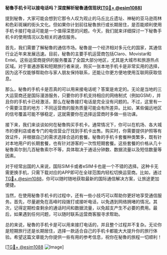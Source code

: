 **秘魯手机卡可以接电话吗？深度解析秘魯通信现状[[TG💪+ @esim1088](https://t.me/s/esim1088)]**

提到秘魯，大家可能会想到它那令人叹为观止的马丘比丘遗址、神秘的亚马逊雨林和色彩斑斓的街头文化。但如果你计划前往秘魯旅行或长期居住，是否能顺利使用手机卡接打电话可能是一个值得深思的问题。今天，我们就来详细探讨一下秘魯手机卡的使用情况以及相关的通信服务。

首先，我们需要了解秘魯的通信市场。秘魯是一个经济相对多元化的国家，其通信行业近年来发展迅速。目前，秘魯的主要手机运营商包括Claro、Movistar和Entel。这些运营商提供的服务覆盖了全国大部分地区，尤其是大城市和旅游热点区域。对于普通游客和短期旅行者来说，购买一张本地手机卡是非常实用的选择，因为这不仅能够帮助你与家人朋友保持联系，还能让你更方便地使用互联网获取信息。

那么，秘魯的手机卡是否真的可以用来接电话呢？答案是肯定的。无论是当地的三大运营商还是国际漫游服务，只要你的手机支持相应的网络制式（例如GSM），并且你的手机卡已经激活，那么在秘魯接打电话是完全没有问题的。不过，这里有一个需要注意的地方：不同运营商的服务质量可能会有所差异。比如，某些偏远地区的信号覆盖可能不够稳定，这就需要你在选择运营商时多做一些功课。

接下来，我们来谈谈如何在秘魯购买手机卡。通常情况下，你可以在机场、各大城市的便利店或者专门的电信营业厅找到手机卡出售。购买时，你需要提供护照等有效证件，并根据自己的需求选择合适的套餐。秘魯的手机卡套餐种类繁多，既有针对本地用户的长期套餐，也有针对游客的一次性短期套餐。这些套餐的价格从几十秘魯索尔到几百秘魯索尔不等，具体取决于通话分钟数、数据流量以及短信数量等因素。

对于经常出国的人来说，国际SIM卡或者eSIM卡也是一个不错的选择。这种卡无需更换手机，只需下载对应的APP即可在全球范围内轻松切换运营商。比如，通过[TG💪+ @esim1088](https://t.me/s/esim1088)，你可以随时随地获取最新的国际通信解决方案，让旅途更加便捷。

当然，在使用秘魯手机卡的过程中，还有一些小技巧可以帮助你更好地享受通信服务。首先，尽量避免在高峰时段拨打或接听电话，以免遇到网络拥堵的情况。其次，记得定期检查剩余的通话时间和数据流量，以免超支产生不必要的费用。最后，如果遇到任何问题，可以随时联系运营商客服寻求帮助。

总的来说，秘魯的手机卡是可以用来接打电话的，并且整个过程并不复杂。无论你是短期旅行还是长期居住，选择一款适合自己的手机卡都能大大提升你的旅行体验。希望这篇文章能为你提供一些有用的参考信息，祝你在秘魯的旅程一切顺利！

[[TG💪+ @esim1088](https://t.me/s/esim1088) ![Image](https://i.postimg.cc/4NQfJmqS/Snipaste-2025-05-13-00-14-12.png)]